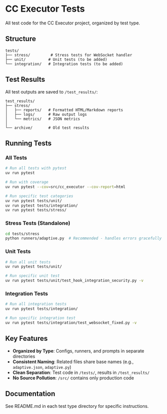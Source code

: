 # CC Executor Tests

All test code for the CC Executor project, organized by test type.

## Structure

```
tests/
├── stress/         # Stress tests for WebSocket handler
├── unit/          # Unit tests (to be added)
└── integration/   # Integration tests (to be added)
```

## Test Results

All test outputs are saved to `/test_results/`:

```
test_results/
├── stress/
│   ├── reports/   # Formatted HTML/Markdown reports
│   ├── logs/      # Raw output logs
│   └── metrics/   # JSON metrics
│
└── archive/       # Old test results
```

## Running Tests

### All Tests
```bash
# Run all tests with pytest
uv run pytest

# Run with coverage
uv run pytest --cov=src/cc_executor --cov-report=html

# Run specific test categories
uv run pytest tests/unit/
uv run pytest tests/integration/
uv run pytest tests/stress/
```

### Stress Tests (Standalone)
```bash
cd tests/stress
python runners/adaptive.py  # Recommended - handles errors gracefully
```

### Unit Tests
```bash
# Run all unit tests
uv run pytest tests/unit/

# Run specific unit test
uv run pytest tests/unit/test_hook_integration_security.py -v
```

### Integration Tests
```bash
# Run all integration tests
uv run pytest tests/integration/

# Run specific integration test
uv run pytest tests/integration/test_websocket_fixed.py -v
```

## Key Features

- **Organized by Type**: Configs, runners, and prompts in separate directories
- **Consistent Naming**: Related files share base names (e.g., `adaptive.json`, `adaptive.py`)
- **Clean Separation**: Test code in `/tests/`, results in `/test_results/`
- **No Source Pollution**: `/src/` contains only production code

## Documentation

See README.md in each test type directory for specific instructions.
